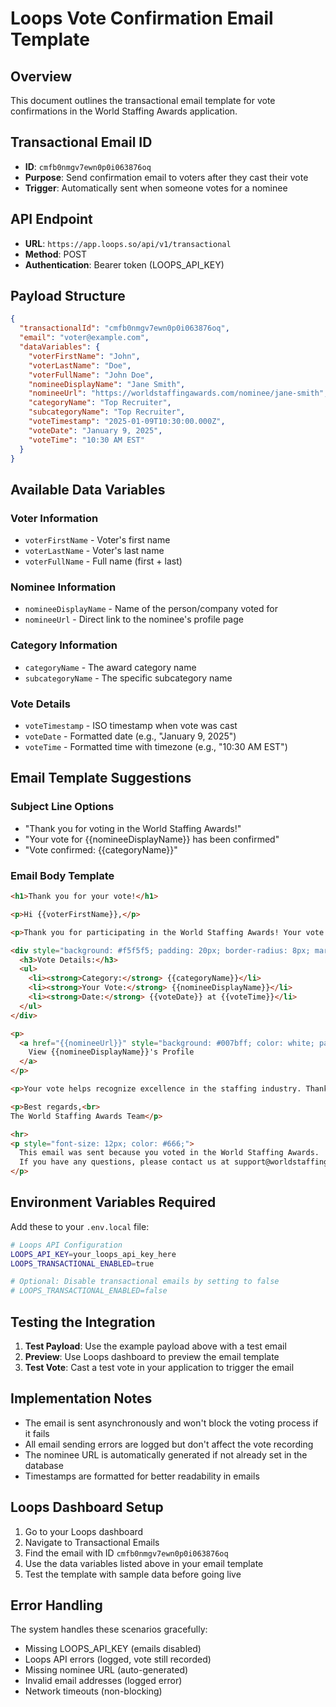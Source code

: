 # Loops Vote Confirmation Email Template

## Overview
This document outlines the transactional email template for vote confirmations in the World Staffing Awards application.

## Transactional Email ID
- **ID**: `cmfb0nmgv7ewn0p0i063876oq`
- **Purpose**: Send confirmation email to voters after they cast their vote
- **Trigger**: Automatically sent when someone votes for a nominee

## API Endpoint
- **URL**: `https://app.loops.so/api/v1/transactional`
- **Method**: POST
- **Authentication**: Bearer token (LOOPS_API_KEY)

## Payload Structure
```json
{
  "transactionalId": "cmfb0nmgv7ewn0p0i063876oq",
  "email": "voter@example.com",
  "dataVariables": {
    "voterFirstName": "John",
    "voterLastName": "Doe",
    "voterFullName": "John Doe",
    "nomineeDisplayName": "Jane Smith",
    "nomineeUrl": "https://worldstaffingawards.com/nominee/jane-smith",
    "categoryName": "Top Recruiter",
    "subcategoryName": "Top Recruiter",
    "voteTimestamp": "2025-01-09T10:30:00.000Z",
    "voteDate": "January 9, 2025",
    "voteTime": "10:30 AM EST"
  }
}
```

## Available Data Variables

### Voter Information
- `voterFirstName` - Voter's first name
- `voterLastName` - Voter's last name  
- `voterFullName` - Full name (first + last)

### Nominee Information
- `nomineeDisplayName` - Name of the person/company voted for
- `nomineeUrl` - Direct link to the nominee's profile page

### Category Information
- `categoryName` - The award category name
- `subcategoryName` - The specific subcategory name

### Vote Details
- `voteTimestamp` - ISO timestamp when vote was cast
- `voteDate` - Formatted date (e.g., "January 9, 2025")
- `voteTime` - Formatted time with timezone (e.g., "10:30 AM EST")

## Email Template Suggestions

### Subject Line Options
- "Thank you for voting in the World Staffing Awards!"
- "Your vote for {{nomineeDisplayName}} has been confirmed"
- "Vote confirmed: {{categoryName}}"

### Email Body Template
```html
<h1>Thank you for your vote!</h1>

<p>Hi {{voterFirstName}},</p>

<p>Thank you for participating in the World Staffing Awards! Your vote has been successfully recorded.</p>

<div style="background: #f5f5f5; padding: 20px; border-radius: 8px; margin: 20px 0;">
  <h3>Vote Details:</h3>
  <ul>
    <li><strong>Category:</strong> {{categoryName}}</li>
    <li><strong>Your Vote:</strong> {{nomineeDisplayName}}</li>
    <li><strong>Date:</strong> {{voteDate}} at {{voteTime}}</li>
  </ul>
</div>

<p>
  <a href="{{nomineeUrl}}" style="background: #007bff; color: white; padding: 12px 24px; text-decoration: none; border-radius: 4px; display: inline-block;">
    View {{nomineeDisplayName}}'s Profile
  </a>
</p>

<p>Your vote helps recognize excellence in the staffing industry. Thank you for being part of this important recognition program!</p>

<p>Best regards,<br>
The World Staffing Awards Team</p>

<hr>
<p style="font-size: 12px; color: #666;">
  This email was sent because you voted in the World Staffing Awards. 
  If you have any questions, please contact us at support@worldstaffingawards.com
</p>
```

## Environment Variables Required

Add these to your `.env.local` file:

```bash
# Loops API Configuration
LOOPS_API_KEY=your_loops_api_key_here
LOOPS_TRANSACTIONAL_ENABLED=true

# Optional: Disable transactional emails by setting to false
# LOOPS_TRANSACTIONAL_ENABLED=false
```

## Testing the Integration

1. **Test Payload**: Use the example payload above with a test email
2. **Preview**: Use Loops dashboard to preview the email template
3. **Test Vote**: Cast a test vote in your application to trigger the email

## Implementation Notes

- The email is sent asynchronously and won't block the voting process if it fails
- All email sending errors are logged but don't affect the vote recording
- The nominee URL is automatically generated if not already set in the database
- Timestamps are formatted for better readability in emails

## Loops Dashboard Setup

1. Go to your Loops dashboard
2. Navigate to Transactional Emails
3. Find the email with ID `cmfb0nmgv7ewn0p0i063876oq`
4. Use the data variables listed above in your email template
5. Test the template with sample data before going live

## Error Handling

The system handles these scenarios gracefully:
- Missing LOOPS_API_KEY (emails disabled)
- Loops API errors (logged, vote still recorded)
- Missing nominee URL (auto-generated)
- Invalid email addresses (logged error)
- Network timeouts (non-blocking)